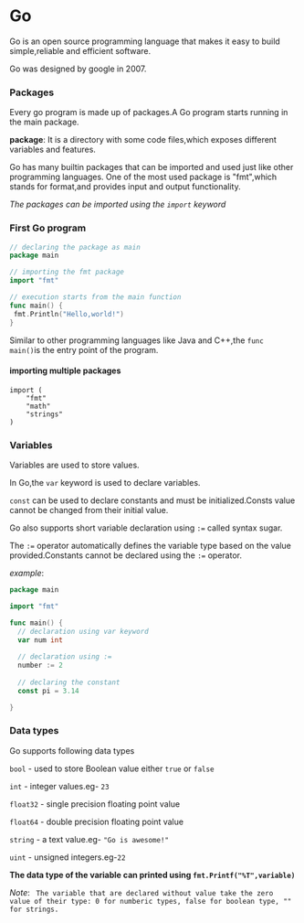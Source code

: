 # Go

Go is an open source programming language that makes it easy to build simple,reliable and
efficient software.

Go was designed by google in 2007.

### Packages

Every go program is made up of packages.A Go program
starts running in the main package.

__package__: It is a directory with some code files,which exposes different variables and features.

Go has many builtin packages that can be imported and used just like other programming languages.
One of the most used package is "fmt",which stands for format,and provides input and output functionality.

*The packages can be imported using the `import` keyword*


### First Go program

```Go
// declaring the package as main 
package main

// importing the fmt package
import "fmt"

// execution starts from the main function
func main() {
 fmt.Println("Hello,world!")
}

```
Similar to other programming languages like Java and C++,the `func main()`is the entry point of the program.

#### importing multiple packages

```
import (
    "fmt"
    "math"
    "strings"
)

```

### Variables

Variables are used to store values.

In Go,the `var` keyword is used to declare variables.

`const` can be used to declare constants and must be initialized.Consts value cannot be changed from their 
initial value.

Go also supports short variable declaration using `:=` called syntax sugar.

The `:=` operator automatically defines the variable type based on the value provided.Constants cannot be declared using the `:=` operator.

_example_:

```Go
package main

import "fmt"

func main() {
  // declaration using var keyword
  var num int
  
  // declaration using :=
  number := 2
  
  // declaring the constant
  const pi = 3.14

}

```

### Data types

Go supports following data types

`bool` - used to store Boolean value either `true` or `false`

`int` - integer values.eg- `23`

`float32` - single precision floating point value

`float64` - double precision floating point value

`string` - a text value.eg- `"Go is awesome!"`

`uint` - unsigned integers.eg-`22`


**The data type of the variable can printed using `fmt.Printf("%T",variable)`**

_Note_: ` The variable that are declared without value take the zero value of their type:
0 for numberic types,
false for boolean type,
"" for strings.`




